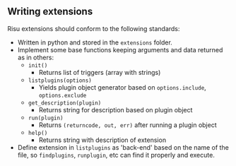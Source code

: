 ## Writing extensions

Risu extensions should conform to the following standards:

- Written in python and stored in the `extensions` folder.
- Implement some base functions keeping arguments and data returned as in others:
  - `init()`
    - Returns list of triggers (array with strings)
  - `listplugins(options)`
    - Yields plugin object generator based on `options.include`, `options.exclude`
  - `get_description(plugin)`
    - Returns string for description based on plugin object
  - `run(plugin)`
    - Returns `(returncode, out, err)` after running a plugin object
  - `help()`
    - Returns string with description of extension
- Define extension in `listplugins` as 'back-end' based on the name of the file, so `findplugins`, `runplugin`, etc can find it properly and execute.

